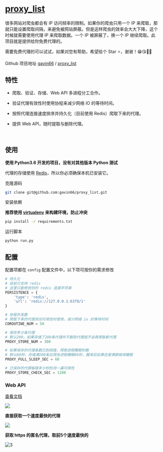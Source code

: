 # [proxy_list](https://github.com/gavin66/proxy_list)
很多网站对爬虫都会有 IP 访问频率的限制。如果你的爬虫只用一个 IP 来爬取，那就只能设置爬取间隔，来避免被网站屏蔽。但是这样爬虫的效率会大大下降，这个时候就需要使用代理 IP 来爬取数据。一个 IP 被屏蔽了，换一个 IP 继续爬取。此项目就是提供给你免费代理的。

需要免费代理的可以试试，如果对您有帮助，希望给个 Star ⭐，谢谢！😁😘🎁🎉

Github 项目地址 [gavin66](https://github.com/gavin66) / [proxy_list](https://github.com/gavin66/proxy_list)


## 特性

* 爬取、验证、存储、Web API 多进程分工合作。

* 验证代理有效性时使用协程来减少网络 IO 的等待时间。

* 按照代理连接速度排序并持久化（目前使用 Redis）爬取下来的代理。

* 提供 Web API，随时提取与删除代理。

  ​

## 使用

**使用 Python3.6 开发的项目，没有对其他版本 Python 测试**

代理的存储使用 [Redis](https://redis.io/)，所以你必须确保本机已安装它。



克隆源码

```sh
git clone git@github.com:gavin66/proxy_list.git
```

安装依赖

**推荐使用 [virtualenv](https://virtualenv.pypa.io/en/stable/) 来构建环境，防止冲突**

```sh
pip install -r requirements.txt
```

运行脚本

```sh
python run.py
```



## 配置

配置项都在 `config` 配置文件中，以下项可按你的需求修改

```python
# 持久化
# 目前只支持 redis
# 这里只能修改你的 redis 连接字符串
PERSISTENCE = {
    'type': 'redis',
    'url': 'redis://127.0.0.1:6379/1'
}

# 协程并发数
# 爬取下来的代理测试可用性时使用，减少网络 io 的等待时间
COROUTINE_NUM = 50

# 保存多少条代理
# 默认200，如果存储了200条代理并不删除代理就不会再爬取新代理
PROXY_STORE_NUM = 300

# 如果保存的代理条数已到阀值，爬取进程睡眠秒数
# 默认60秒，存储满200条后爬虫进程睡眠60秒，醒来后如果还是满额继续睡眠
PROXY_FULL_SLEEP_SEC = 60

# 已保存的代理每隔多少秒检测一遍可用性
PROXY_STORE_CHECK_SEC = 1200
```



### Web API

[查看文档](https://htmlpreview.github.io/?https://github.com/gavin66/proxy_list/blob/master/doc/web_api.html)

![](https://github.com/gavin66/proxy_list/blob/master/doc/p3.png?raw=true)


**直接获取一个速度最快的代理**

![](https://github.com/gavin66/proxy_list/blob/master/doc/p1.png?raw=true)


**获取 https 的匿名代理，取前5个速度最快的**

![3](https://github.com/gavin66/proxy_list/blob/master/doc/p2.png?raw=true)